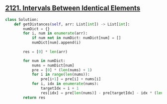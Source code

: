 ## [2121. Intervals Between Identical Elements](https://leetcode.com/problems/intervals-between-identical-elements/)

```python
class Solution:
    def getDistances(self, arr: List[int]) -> List[int]:
        numDict = {}
        for i, num in enumerate(arr):
            if num not in numDict: numDict[num] = []
            numDict[num].append(i)
        
        res = [0] * len(arr)

        for num in numDict:
            nums = numDict[num]
            pre = [0] * (len(nums) + 1)
            for i in range(len(nums)):
                pre[i+1] = pre[i] + nums[i]
            for i, idx in enumerate(nums):
                targetIdx = i + 1
                res[idx] = pre[len(nums)] - pre[targetIdx] - idx * (len(nums) - targetIdx) + idx * (targetIdx - 1) - pre[targetIdx-1]
        return res

```

